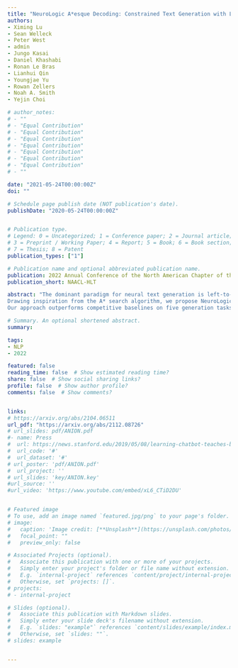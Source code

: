 ```yaml
---
title: "NeuroLogic A*esque Decoding: Constrained Text Generation with Lookahead Heuristics"
authors:
- Ximing Lu
- Sean Welleck
- Peter West
- admin
- Jungo Kasai
- Daniel Khashabi
- Ronan Le Bras
- Lianhui Qin
- Youngjae Yu
- Rowan Zellers
- Noah A. Smith
- Yejin Choi

# author_notes:
# - ""
# - "Equal Contribution"
# - "Equal Contribution"
# - "Equal Contribution"
# - "Equal Contribution"
# - "Equal Contribution"
# - "Equal Contribution"
# - "Equal Contribution"
# - ""

date: "2021-05-24T00:00:00Z"
doi: ""

# Schedule page publish date (NOT publication's date).
publishDate: "2020-05-24T00:00:00Z"


# Publication type.
# Legend: 0 = Uncategorized; 1 = Conference paper; 2 = Journal article;
# 3 = Preprint / Working Paper; 4 = Report; 5 = Book; 6 = Book section;
# 7 = Thesis; 8 = Patent
publication_types: ["1"]

# Publication name and optional abbreviated publication name.
publication: 2022 Annual Conference of the North American Chapter of the Association for Computational Linguistics
publication_short: NAACL-HLT

abstract: "The dominant paradigm for neural text generation is left-to-right decoding from autoregressive language models. Constrained or controllable generation under complex lexical constraints, however, requires foresight to plan ahead feasible future paths. 
Drawing inspiration from the A* search algorithm, we propose NeuroLogic A*esque, a decoding algorithm that incorporates heuristic estimates of future cost. We develop efficient lookahead heuristics that are efficient for large-scale language models, making our method a drop-in replacement for common techniques such as beam search and top-k sampling. To enable constrained generation, we build on NeuroLogic decoding (Lu et al., 2021), combining its flexibility in incorporating logical constraints with A*esque estimates of future constraint satisfaction. 
Our approach outperforms competitive baselines on five generation tasks, and achieves new state-of-the-art performance on table-to-text generation, constrained machine translation, and keyword-constrained generation. The improvements are particularly notable on tasks that require complex constraint satisfaction or in few-shot or zero-shot settings. NeuroLogic A*esque illustrates the power of decoding for improving and enabling new capabilities of large-scale language models."

# Summary. An optional shortened abstract.
summary:

tags:
- NLP
- 2022

featured: false
reading_time: false  # Show estimated reading time?
share: false  # Show social sharing links?
profile: false  # Show author profile?
comments: false  # Show comments?


links:
# https://arxiv.org/abs/2104.06511
url_pdf: "https://arxiv.org/abs/2112.08726"
# url_slides: pdf/ANION.pdf
#- name: Press
#  url: https://news.stanford.edu/2019/05/08/learning-chatbot-teaches-beats-flashcards/
#  url_code: '#'
#  url_dataset: '#'
# url_poster: 'pdf/ANION.pdf'
#  url_project: ''
# url_slides: 'key/ANION.key'
#url_source: ''
#url_video: 'https://www.youtube.com/embed/xL6_CTiD2DU'


# Featured image
# To use, add an image named `featured.jpg/png` to your page's folder.
# image:
#   caption: 'Image credit: [**Unsplash**](https://unsplash.com/photos/pLCdAaMFLTE)'
#   focal_point: ""
#   preview_only: false

# Associated Projects (optional).
#   Associate this publication with one or more of your projects.
#   Simply enter your project's folder or file name without extension.
#   E.g. `internal-project` references `content/project/internal-project/index.md`.
#   Otherwise, set `projects: []`.
# projects:
# - internal-project

# Slides (optional).
#   Associate this publication with Markdown slides.
#   Simply enter your slide deck's filename without extension.
#   E.g. `slides: "example"` references `content/slides/example/index.md`.
#   Otherwise, set `slides: ""`.
# slides: example


---
```



<!-- {{% callout note %}}
Click the *Cite* button above to demo the feature to enable visitors to import publication metadata into their reference management software.
{{% /callout %}}

{{% callout note %}}
Create your slides in Markdown - click the *Slides* button to check out the example.
{{% /callout %}}

Supplementary notes can be added here, including [code, math, and images](https://wowchemy.com/docs/writing-markdown-latex/). -->
